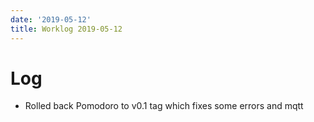 ```yaml
---
date: '2019-05-12'
title: Worklog 2019-05-12
---
```


# Log

- Rolled back Pomodoro to v0.1 tag which fixes some errors and mqtt
